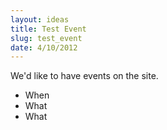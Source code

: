 ```yaml
---
layout: ideas
title: Test Event
slug: test_event
date: 4/10/2012
---
```

We'd like to have events on the site.

* When
* What 
* What
